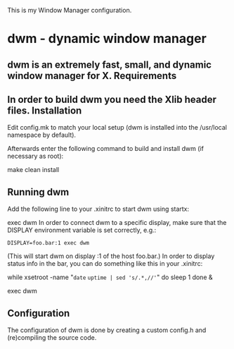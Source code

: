 This is my Window Manager configuration.

dwm - dynamic window manager
============================
dwm is an extremely fast, small, and dynamic window manager for X.
Requirements
------------
In order to build dwm you need the Xlib header files.
Installation
------------
Edit config.mk to match your local setup (dwm is installed into
the /usr/local namespace by default).

Afterwards enter the following command to build and install dwm (if
necessary as root):

make clean install

Running dwm
-----------
Add the following line to your .xinitrc to start dwm using startx:

exec dwm
In order to connect dwm to a specific display, make sure that
the DISPLAY environment variable is set correctly, e.g.:

    DISPLAY=foo.bar:1 exec dwm

(This will start dwm on display :1 of the host foo.bar.)
In order to display status info in the bar, you can do something
like this in your .xinitrc:

while xsetroot -name "`date` `uptime | sed 's/.*,//'`"
     do
     sleep 1
     done &

exec dwm

Configuration
-------------
The configuration of dwm is done by creating a custom config.h
and (re)compiling the source code.
